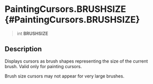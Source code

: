 PaintingCursors.BRUSHSIZE {#PaintingCursors.BRUSHSIZE}
=========================

> int **BRUSHSIZE**

Description
-----------

Displays cursors as brush shapes representing the size of the current
brush. Valid only for painting cursors.

Brush size cursors may not appear for very large brushes.
